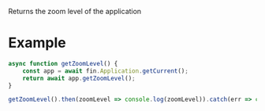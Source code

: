 Returns the zoom level of the application

# Example
```js
async function getZoomLevel() {
    const app = await fin.Application.getCurrent();
    return await app.getZoomLevel();
}

getZoomLevel().then(zoomLevel => console.log(zoomLevel)).catch(err => console.log(err));
```
